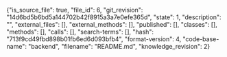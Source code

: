 {"is_source_file": true, "file_id": 6, "git_revision": "14d6bd5b6bd5a144702b42f8915a3a7e0efe365d", "state": 1, "description": "", "external_files": [], "external_methods": [], "published": [], "classes": [], "methods": [], "calls": [], "search-terms": [], "hash": "713f9cd49fbd898b01fb6ed6d093bfb4", "format-version": 4, "code-base-name": "backend", "filename": "README.md", "knowledge_revision": 2}